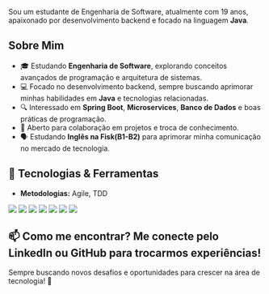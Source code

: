 Sou um estudante de Engenharia de Software, atualmente com 19 anos, apaixonado por desenvolvimento backend e focado na linguagem **Java**. 

## Sobre Mim
- 🎓 Estudando **Engenharia de Software**, explorando conceitos avançados de programação e arquitetura de sistemas.
- 💻 Focado no desenvolvimento backend, sempre buscando aprimorar minhas habilidades em **Java** e tecnologias relacionadas.
- 🔍 Interessado em **Spring Boot**, **Microservices**, **Banco de Dados** e boas práticas de programação.
- 🤝 Aberto para colaboração em projetos e troca de conhecimento.
- 🗣️ Estudando **Inglês na Fisk(B1-B2)** para aprimorar minha comunicação no mercado de tecnologia.

## 🔧 Tecnologias & Ferramentas
- **Metodologias:** Agile, TDD
<div>
    <img src="https://img.shields.io/badge/java-%23ED8B00.svg?style=for-the-badge&logo=openjdk&logoColor=white">
    <img src="https://img.shields.io/badge/spring-%236DB33F.svg?style=for-the-badge&logo=spring&logoColor=white">
    <img src="https://img.shields.io/badge/Hibernate-59666C?style=for-the-badge&logo=Hibernate&logoColor=white">
    <img src="https://img.shields.io/badge/docker-%230db7ed.svg?style=for-the-badge&logo=docker&logoColor=white">
    <img src="https://img.shields.io/badge/postgres-%23316192.svg?style=for-the-badge&logo=postgresql&logoColor=white">
    <img src="https://img.shields.io/badge/mysql-4479A1.svg?style=for-the-badge&logo=mysql&logoColor=white">
    <img src="https://img.shields.io/badge/JavaScript-F7DF1E?style=for-the-badge&logo=javascript&logoColor=black">
</div>

📫 **Como me encontrar?**
Me conecte pelo LinkedIn ou GitHub para trocarmos experiências!
---
Sempre buscando novos desafios e oportunidades para crescer na área de tecnologia! 🚀
